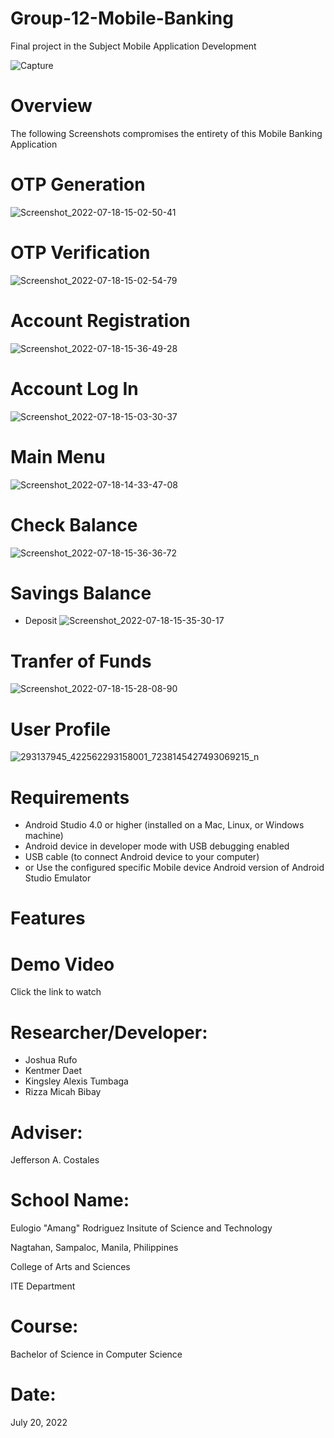 # Group-12-Mobile-Banking
Final project in the Subject Mobile Application Development

![Capture](https://user-images.githubusercontent.com/107467802/179892522-a910fffe-7465-4c71-8b4d-3b110dfd6d29.PNG)

# Overview
The following Screenshots compromises the entirety of this Mobile Banking Application

# OTP Generation
![Screenshot_2022-07-18-15-02-50-41](https://user-images.githubusercontent.com/107467802/179890433-e5084d38-bfb4-49ce-9572-744171d821c6.jpg)

# OTP Verification
![Screenshot_2022-07-18-15-02-54-79](https://user-images.githubusercontent.com/107467802/179890456-99206937-ee85-4da5-bc51-eb10e032451d.jpg)

# Account Registration
![Screenshot_2022-07-18-15-36-49-28](https://user-images.githubusercontent.com/107467802/179891674-ccdcef07-7174-4a23-a801-85c5b2fc4009.jpg)

# Account Log In
![Screenshot_2022-07-18-15-03-30-37](https://user-images.githubusercontent.com/107467802/179891713-b28fa1af-1799-41fe-a2ff-23c9cba28043.jpg)

# Main Menu
![Screenshot_2022-07-18-14-33-47-08](https://user-images.githubusercontent.com/107467802/179890062-84ac4ea7-f493-4749-87c1-54e993a3acdb.jpg)

# Check Balance
![Screenshot_2022-07-18-15-36-36-72](https://user-images.githubusercontent.com/107467802/179891568-8d0928db-81fa-4e23-a0e5-26a436183d85.jpg)

# Savings Balance
 * Deposit
![Screenshot_2022-07-18-15-35-30-17](https://user-images.githubusercontent.com/107467802/179891339-242e4206-4139-4594-b9a8-b05a8d05ae2a.jpg)

# Tranfer of Funds
![Screenshot_2022-07-18-15-28-08-90](https://user-images.githubusercontent.com/107467802/179891084-e802e9df-6ae9-4337-8f03-9f26675aba3b.jpg)
 
# User Profile
![293137945_422562293158001_7238145427493069215_n](https://user-images.githubusercontent.com/107467802/179890400-d8c29214-df25-4db2-912b-b56f4ca188ba.jpg)

# Requirements
* Android Studio 4.0 or higher (installed on a Mac, Linux, or Windows machine)
* Android device in developer mode with USB debugging enabled
* USB cable (to connect Android device to your computer)
* or Use the configured specific Mobile device Android version of Android Studio Emulator

# Features

# Demo Video
Click the link to watch 

# Researcher/Developer:
  * Joshua Rufo
  * Kentmer Daet
  * Kingsley Alexis Tumbaga
  * Rizza Micah Bibay
  
# Adviser:
Jefferson A. Costales

# School Name:
Eulogio "Amang" Rodriguez Insitute of Science and Technology

Nagtahan, Sampaloc, Manila, Philippines

College of Arts and Sciences

ITE Department

# Course:
Bachelor of Science in Computer Science

# Date:
July 20, 2022
